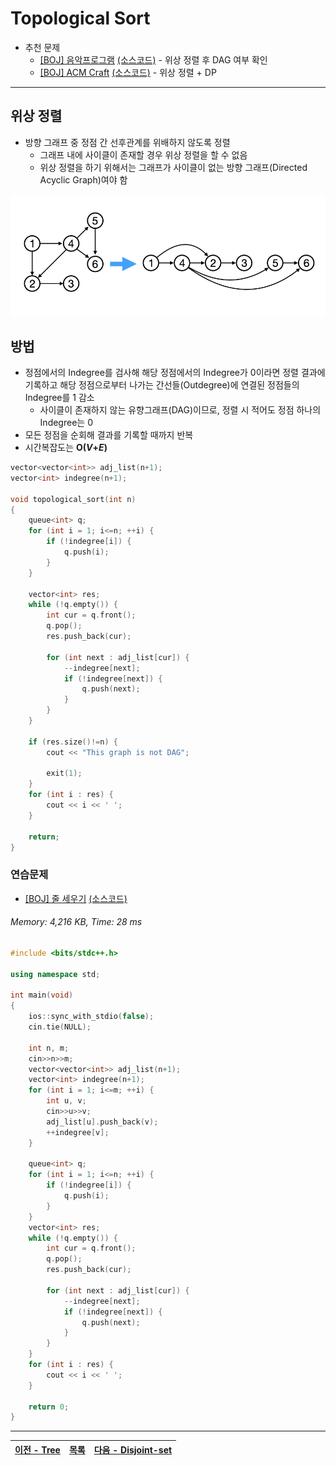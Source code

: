 # Topological Sort
* 추천 문제
    * [[BOJ] 음악프로그램](https://www.acmicpc.net/problem/2623) [(소스코드)](./src/music_program.cpp) - 위상 정렬 후 DAG 여부 확인
    * [[BOJ] ACM Craft](https://www.acmicpc.net/problem/1005) [(소스코드)](./src/acm_craft.cpp) - 위상 정렬 + DP
---

## 위상 정렬
* 방향 그래프 중 정점 간 선후관계를 위배하지 않도록 정렬
    * 그래프 내에 사이클이 존재할 경우 위상 정렬을 할 수 없음
    * 위상 정렬을 하기 위해서는 그래프가 사이클이 없는 방향 그래프(Directed Acyclic Graph)여야 함

![topological_sort](./img/topological_sort.png)

## 방법
* 정점에서의 Indegree를 검사해 해당 정점에서의 Indegree가 0이라면 정렬 결과에 기록하고 해당 정점으로부터 나가는 간선들(Outdegree)에 연결된 정점들의 Indegree를 1 감소
    * 사이클이 존재하지 않는 유향그래프(DAG)이므로, 정렬 시 적어도 정점 하나의 Indegree는 0
* 모든 정점을 순회해 결과를 기록할 때까지 반복
* 시간복잡도는 <b>O(<i>V</i>+<i>E</i>)</b>
```c++
vector<vector<int>> adj_list(n+1);
vector<int> indegree(n+1);

void topological_sort(int n)
{
    queue<int> q;
    for (int i = 1; i<=n; ++i) {
        if (!indegree[i]) {
            q.push(i);
        }
    }

    vector<int> res;
    while (!q.empty()) {
        int cur = q.front();
        q.pop();
        res.push_back(cur);

        for (int next : adj_list[cur]) {
            --indegree[next];
            if (!indegree[next]) {
                q.push(next);
            }
        }
    }

    if (res.size()!=n) {
        cout << "This graph is not DAG";

        exit(1);
    }
    for (int i : res) {
        cout << i << ' ';
    }

    return;
}
```

### 연습문제
* [[BOJ] 줄 세우기](https://www.acmicpc.net/problem/2252) [(소스코드)](./src/line_up.cpp)
###### Memory: 4,216 KB, Time: 28 ms
```c++
#include <bits/stdc++.h>

using namespace std;

int main(void)
{
    ios::sync_with_stdio(false);
    cin.tie(NULL);
    
    int n, m;
    cin>>n>>m;
    vector<vector<int>> adj_list(n+1);
    vector<int> indegree(n+1);
    for (int i = 1; i<=m; ++i) {
        int u, v;
        cin>>u>>v;
        adj_list[u].push_back(v);
        ++indegree[v];
    }

    queue<int> q;
    for (int i = 1; i<=n; ++i) {
        if (!indegree[i]) {
            q.push(i);
        }
    }
    vector<int> res;
    while (!q.empty()) {
        int cur = q.front();
        q.pop();
        res.push_back(cur);

        for (int next : adj_list[cur]) {
            --indegree[next];
            if (!indegree[next]) {
                q.push(next);
            }
        }
    }
    for (int i : res) {
        cout << i << ' ';
    }
    
    return 0;
}
```

---
|[이전 - Tree](/tree/)|[목록](https://github.com/RyanJeong/CP#index)|[다음 - Disjoint-set](/disjoint-set/)|
|-|-|-|